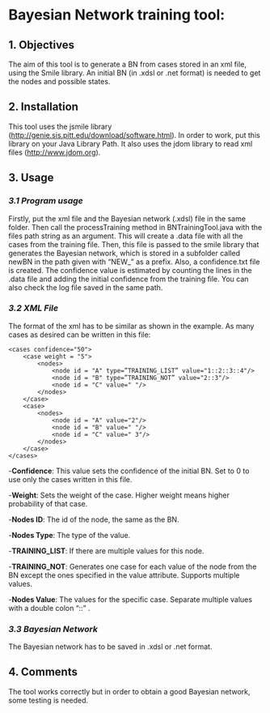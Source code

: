 # Bayesian Network training tool: #

## 1. Objectives ##
The aim of this tool is to generate a BN from cases stored in an xml file, using the Smile library. An initial BN (in .xdsl or .net format) is needed to get the nodes and possible states.


## 2. Installation ##
This tool uses the jsmile library (http://genie.sis.pitt.edu/download/software.html). In order to work, put this library on your Java Library Path. It also uses the jdom library to read xml files (http://www.jdom.org).



## 3. Usage ##
### _3.1 Program usage_ ###
Firstly, put the xml file and the Bayesian network (.xdsl) file in the same folder. Then call the processTraining method in BNTrainingTool.java with the files path string as an argument. This will create a .data file with all the cases from the training file. Then, this file is passed to the smile library that generates the Bayesian network, which is stored in a subfolder called newBN in the path given with “NEW\_” as a prefix. Also, a confidence.txt file is created. The confidence value is estimated by counting the lines in the .data file and adding the initial confidence from the training file. You can also check the log file saved in the same path.

### _3.2 XML File_ ###
The format of the xml has to be similar as shown in the example. As many cases as desired can be written in this file:
```
<cases confidence="50">
    <case weight = "5">
        <nodes>
            <node id = "A" type=”TRAINING_LIST” value="1::2::3::4"/>
            <node id = "B" type=”TRAINING_NOT” value="2::3"/>
            <node id = "C" value=" "/>
        </nodes>
    </case>
    <case>
        <nodes>
            <node id = "A" value="2"/>
            <node id = "B" value=" "/>
            <node id = "C" value=" 3"/>
        </nodes>
    </case>
</cases>
```

-**Confidence**: This value sets the confidence of the initial BN. Set to 0 to use only the cases written in this file.

-**Weight**: Sets the weight of the case. Higher weight means higher probability of that case.

-**Nodes ID**: The id of the node, the same as the BN.

-**Nodes Type**: The type of the value.

-**TRAINING\_LIST**: If there are multiple values for this node.

-**TRAINING\_NOT**: Generates one case for each value of the node from the BN except the ones specified in the value attribute. Supports multiple values.

-**Nodes Value**: The values for the specific case. Separate multiple values with a double colon “::” .

### _3.3 Bayesian Network_ ###
The Bayesian network has to be saved in .xdsl or .net format.

## 4. Comments ##
The tool works correctly but in order to obtain a good Bayesian network, some testing is needed.